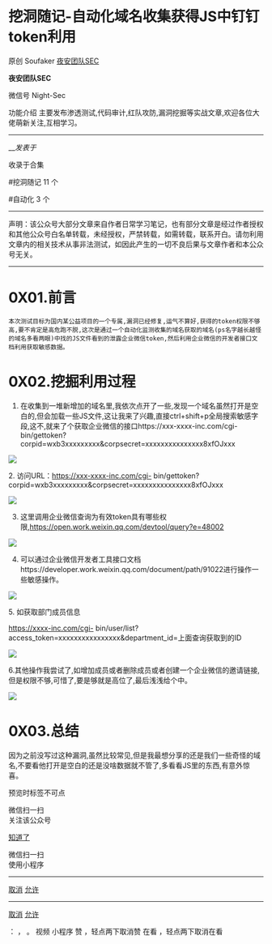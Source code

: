#  挖洞随记-自动化域名收集获得JS中钉钉token利用

原创 Soufaker  [ 夜安团队SEC ](javascript:void\(0\);)

**夜安团队SEC** ![]()

微信号 Night-Sec

功能介绍 主要发布渗透测试,代码审计,红队攻防,漏洞挖掘等实战文章,欢迎各位大佬萌新关注,互相学习。

____

___发表于_

收录于合集

#挖洞随记 11 个

#自动化 3 个

* * *

声明：该公众号大部分文章来自作者日常学习笔记，也有部分文章是经过作者授权和其他公众号白名单转载，未经授权，严禁转载，如需转载，联系开白。请勿利用文章内的相关技术从事非法测试，如因此产生的一切不良后果与文章作者和本公众号无关。

* * *

# 0X01.前言

    本次测试目标为国内某公益项目的一个专属,漏洞已经修复,运气不算好,获得的token权限不够高,要不肯定是高危跑不脱,这次是通过一个自动化监测收集的域名获取的域名(ps名字越长越怪的域名多看两眼)中找的JS文件看到的泄露企业微信token,然后利用企业微信的开发者接口文档利用获取敏感数据。

# 0X02.挖掘利用过程

1.  在收集到一堆新增加的域名里,我依次点开了一些,发现一个域名虽然打开是空白的,但会加载一些JS文件,这让我来了兴趣,直接ctrl+shift+p全局搜索敏感字段,这不,就来了个获取企业微信的接口https://xxx-xxxx-inc.com/cgi-bin/gettoken?corpid=wxb3xxxxxxxxx&corpsecret=xxxxxxxxxxxxxxx8xfOJxxx

![](https://raw.githubusercontent.com/tuchuang9/tc1/refs/heads/main/public/20230321231608.png)

  

2\.  访问URL：https://xxx-xxxx-inc.com/cgi-
bin/gettoken?corpid=wxb3xxxxxxxxx&corpsecret=xxxxxxxxxxxxxxx8xfOJxxx

![](https://raw.githubusercontent.com/tuchuang9/tc1/refs/heads/main/public/20230321231636.png)

  

  

3.  这里调用企业微信查询为有效token具有哪些权限,https://open.work.weixin.qq.com/devtool/query?e=48002

![](https://raw.githubusercontent.com/tuchuang9/tc1/refs/heads/main/public/20230321231637.png)

  

  

4. 可以通过企业微信开发者工具接口文档https://developer.work.weixin.qq.com/document/path/91022进行操作一些敏感操作。

![](https://raw.githubusercontent.com/tuchuang9/tc1/refs/heads/main/public/20230321231639.png)

5\. 如获取部门成员信息

https://xxxx-inc.com/cgi-
bin/user/list?access_token=xxxxxxxxxxxxxxxx&department_id=上面查询获取到的ID

![](https://raw.githubusercontent.com/tuchuang9/tc1/refs/heads/main/public/20230321231640.png)

  

6.其他操作我尝试了,如增加成员或者删除成员或者创建一个企业微信的邀请链接,但是权限不够,可惜了,要是够就是高位了,最后浅浅给个中。

![](https://raw.githubusercontent.com/tuchuang9/tc1/refs/heads/main/public/20230321231642.png)

# 0X03.总结

因为之前没写过这种漏洞,虽然比较常见,但是我最想分享的还是我们一些奇怪的域名,不要看他打开是空白的还是没啥数据就不管了,多看看JS里的东西,有意外惊喜。

  

预览时标签不可点

微信扫一扫  
关注该公众号

[知道了](javascript:;)

微信扫一扫  
使用小程序

****

[取消](javascript:void\(0\);) [允许](javascript:void\(0\);)

****

[取消](javascript:void\(0\);) [允许](javascript:void\(0\);)

： ， 。   视频 小程序 赞 ，轻点两下取消赞 在看 ，轻点两下取消在看

